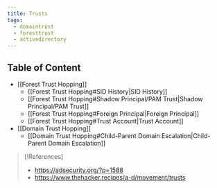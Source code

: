 ```yaml
---
title: Trusts
tags:
  - domaintrust
  - foresttrust
  - activedirectory
---
```

## Table of Content

- [[Forest Trust Hopping]]
	- [[Forest Trust Hopping#SID History|SID History]]
	- [[Forest Trust Hopping#Shadow Principal/PAM Trust|Shadow Principal/PAM Trust]]
	- [[Forest Trust Hopping#Foreign Principal|Foreign Principal]]
	- [[Forest Trust Hopping#Trust Account|Trust Account]]
- [[Domain Trust Hopping]]
	- [[Domain Trust Hopping#Child-Parent Domain Escalation|Child-Parent Domain Escalation]]


>[!References]
>- https://adsecurity.org/?p=1588
>- https://www.thehacker.recipes/a-d/movement/trusts
